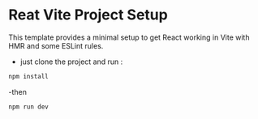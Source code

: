 # Reat Vite Project Setup

This template provides a minimal setup to get React working in Vite with HMR and some ESLint rules.

- just clone the project and run :

```bash
npm install
```
-then
```bash
npm run dev
